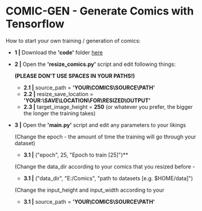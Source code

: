 # COMIC-GEN - Generate Comics with Tensorflow 

How to start your own training / generation of comics:

* **1 |** Download the **'code'** folder [here](https://github.com/ARGNZXT/comic-gen/releases/tag/v0.2-beta)

* **2 |** Open the **'resize_comics.py'** script and edit following things:

  **(PLEASE DON'T USE SPACES IN YOUR PATHS!)**

  * **2.1 |** source_path = **'YOUR\COMICS\SOURCE\PATH'**
  * **2.2 |** resize_save_location = **'YOUR:\\SAVE\\LOCATION\\FOR\\RESIZED\\OUTPUT'**
  * **2.3 |** target_image_height = **250** (or whatever you prefer, the bigger the longer the training takes)

* **3 |** Open the **'main.py'** script and edit any parameters to your likings

  (Change the epoch - the amount of time the training will go through your dataset)
  * **3.1  |** ("epoch", 25, "Epoch to train [25]")** 
  
  (Change the data_dir according to your comics that you resized before - 
  * **3.1  |** ("data_dir", "E:/Comics", "path to datasets [e.g. $HOME/data]")
  
  (Change the input_height and input_width according to your 
  * **3.1  |** source_path = **'YOUR\COMICS\SOURCE\PATH'**
